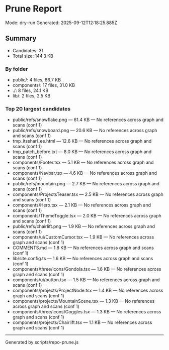 # Prune Report

Mode: dry-run
Generated: 2025-09-12T12:18:25.885Z

## Summary
- Candidates: 31
- Total size: 144.3 KB

### By folder
- public/: 4 files, 86.7 KB
- components/: 17 files, 31.0 KB
- ./: 8 files, 24.1 KB
- lib/: 2 files, 2.5 KB

### Top 20 largest candidates
- public/refs/snowflake.png — 61.4 KB — No references across graph and scans (conf 1)
- public/refs/snowboard.png — 20.6 KB — No references across graph and scans (conf 1)
- tmp_itssharl_ee.html — 12.6 KB — No references across graph and scans (conf 1)
- tmp_patch_before.txt — 8.0 KB — No references across graph and scans (conf 1)
- components/Footer.tsx — 5.1 KB — No references across graph and scans (conf 1)
- components/Navbar.tsx — 4.6 KB — No references across graph and scans (conf 1)
- public/refs/mountain.png — 2.7 KB — No references across graph and scans (conf 1)
- components/ProjectsTeaser.tsx — 2.5 KB — No references across graph and scans (conf 1)
- components/Hero.tsx — 2.1 KB — No references across graph and scans (conf 1)
- components/ThemeToggle.tsx — 2.0 KB — No references across graph and scans (conf 1)
- public/refs/chairlift.png — 1.9 KB — No references across graph and scans (conf 1)
- components/ui/CustomCursor.tsx — 1.9 KB — No references across graph and scans (conf 1)
- COMMENTS.md — 1.8 KB — No references across graph and scans (conf 1)
- lib/site.config.ts — 1.6 KB — No references across graph and scans (conf 1)
- components/three/icons/Gondola.tsx — 1.6 KB — No references across graph and scans (conf 1)
- components/ui/button.tsx — 1.5 KB — No references across graph and scans (conf 1)
- components/projects/ProjectNode.tsx — 1.4 KB — No references across graph and scans (conf 1)
- components/projects/MountainScene.tsx — 1.3 KB — No references across graph and scans (conf 1)
- components/three/icons/Goggles.tsx — 1.3 KB — No references across graph and scans (conf 1)
- components/projects/Chairlift.tsx — 1.1 KB — No references across graph and scans (conf 1)

---

Generated by scripts/repo-prune.js
